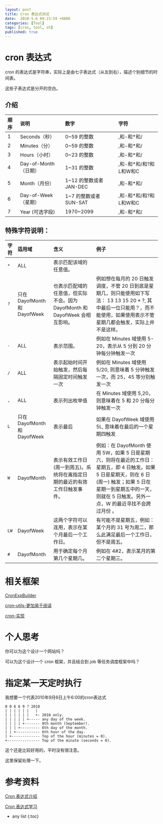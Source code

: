 ```yaml
---
layout: post
title: Cron 表达式测试
date:  2020-5-6 09:23:59 +0800
categories: [Tool]
tags: [cron, tool, sh]
published: true
---
```


# cron 表达式

cron 的表达式是字符串，实际上是由七子表达式（从左到右），描述个别细节的时间表。

这些子表达式是分开的空白。

## 介绍

| 顺序 |  说明               |    数字                      |  字符 |
|:---|:---|:---|:---|
| 1	 | Seconds（秒）	     |   0~59 的整数	               |  ,和-和*和/ |
| 2	 | Minutes（分）	     |   0~59 的整数	               |  ,和-和*和/ |
| 3	 | Hours（小时）	     |   0~23 的整数	               |  ,和-和*和/ |
| 4	 | Day-of-Month（日期）	 |   1~31 的整数	                   |  ,和-和*和/和?和L和W和C |
| 5	 | Month（月份）	     |   1~12 的整数或者 JAN-DEC	   |  ,和-和*和/ |
| 6	 | Day-of-Week（星期） 	 |   1~7 的整数或者 SUN-SAT	       |  ,和-和*和/和?和L和W和C |
| 7	 | Year (可选字段)	     |   1970~2099	               | ,和-和*和/ |

## 特殊字符说明：

| 字符 | 适用域 | 含义 | 例子 |
|:--|:--|:--|:--|
| `*` | ALL |	表示匹配该域的任意值。 | |
| `?` | 只在 DayofMonth 和 DayofWeek |	也表示匹配域的任意值，但实际不会。因为 DayofMonth 和 DayofWeek 会相互影响。 |  例如想在每月的 20 日触发调度，不管 20 日到底是星期几，则只能使用如下写法： 13 13 15 20 * ?, 其中最后一位只能用？，而不能使用，如果使用表示不管星期几都会触发，实际上并不是这样。|
| `-` | ALL |	表示范围。	| 例如在 Minutes 域使用 5-20，表示从 5 分到 20 分钟每分钟触发一次 |
| `/` | ALL |	表示起始时间开始触发，然后每隔固定时间触发一次 | 例如在 Minutes 域使用 5/20, 则意味着 5 分钟触发一次，而 25，45 等分别触发一次 | 
| `,` | ALL | 表示列出枚举值 | 在 Minutes 域使用 5,20，则意味着在 5 和 20 分每分钟触发一次 | 
| `L` | 只在 DayofMonth 和 DayofWeek |  表示最后 | 如果在 DayofWeek 域使用 5L, 意味着在最后的一个星期四触发 |
| `W` | DayofMonth | 表示有效工作日 (周一到周五)。系统将在离指定日期的最近的有效工作日触发事件。 | 例如：在 DayofMonth 使用 5W，如果 5 日是星期六，则将在最近的工作日：星期五，即 4 日触发。如果 5 日是星期天，则在 6 日 (周一) 触发；如果 5 日在星期一到星期五中的一天，则就在 5 日触发。另外一点，W 的最近寻找不会跨过月份 。 |
| `LW` | DayofWeek | 这两个字符可以连用，表示在某个月最后一个工作日。 | 有可能不是星期五，例如：某个月的 31 号为周二，那么此满足最后一个工作日，但不是周五。 |
| `#` | DayofMonth | 用于确定每个月第几个星期几。 | 例如在 4#2，表示某月的第二个星期三。 |

# 相关框架

[CronExpBuilder](https://github.com/wjw465150/CronExpBuilder)

[cron-utils-更加易于阅读](https://github.com/jmrozanec/cron-utils)

[cron-实现](https://github.com/frode-carlsen/cron)

# 个人思考

你可以为这个设计一个网站吗？

可以为这个设计一个 cron 框架，并且结合到 job 等任务调度框架中吗？

# 指定某一天定时执行

我想要一个代表2010年9月6日上午6:00的cron表达式      

```
0 0 6 6 9 ? 2010
| | | | | |   |
| | | | | |   +- 2010 only.
| | | | | +----- any day of the week.
| | | | +------- 9th month (September).
| | | +--------- 6th day of the month.
| | +----------- 6th hour of the day.
| +------------- Top of the hour (minutes = 0).
+--------------- Top of the minute (seconds = 0).
```

这个还是比较好用的，平时没有很注意。

这里保留处理一下。

# 参考资料

[Cron 表达式介绍](https://www.cnblogs.com/xiaoshen666/p/10843235.html)

[Cron 表达式学习](https://www.cnblogs.com/buwuliao/p/11124104.html)

* any list
{:toc}